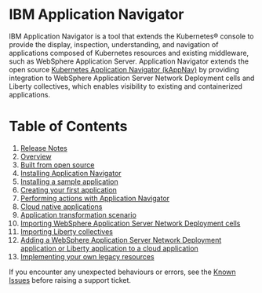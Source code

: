# IBM Application Navigator

IBM Application Navigator is a tool that extends the Kubernetes® console to provide the display, inspection, understanding, and
navigation of applications composed of Kubernetes resources and existing middleware, such as WebSphere Application Server.
Application Navigator extends the open source [Kubernetes Application Navigator (kAppNav)](http://kappnav.io) by providing integration to
WebSphere Application Server Network Deployment cells and Liberty collectives, which enables visibility to existing and containerized applications.

# Table of Contents

1. [Release Notes](releasenotes.md)
1. [Overview](overview.md)
1. [Built from open source](opensource.md)
1. [Installing Application Navigator](install.md)
1. [Installing a sample application](https://github.com/kappnav/README#install-sample-application)
1. [Creating your first application](https://github.com/kappnav/README/blob/master/how-to-create-applications.md)
1. [Performing actions with Application Navigator](https://github.com/kappnav/README/blob/master/actions.md)
1. [Cloud native applications](cloudnative.md)
1. [Application transformation scenario](https://www.youtube.com/watch?v=Air32LCcj0c&feature=youtu.be)
1. [Importing WebSphere Application Server Network Deployment cells](importcell.md)
1. [Importing Liberty collectives](importcoll.md)
1. [Adding a WebSphere Application Server Network Deployment application or Liberty application to a cloud application](addtwaslib.md)
1. [Implementing your own legacy resources](https://github.com/kappnav/samples/tree/master/legacyapp)



If you encounter any unexpected behaviours or errors, see the [Known Issues](known-issues.md) before raising a support ticket.